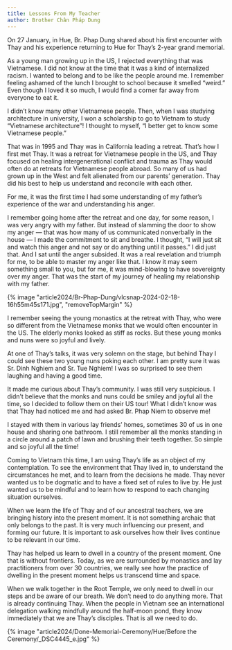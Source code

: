```yaml
---
title: Lessons From My Teacher
author: Brother Chân Pháp Dung
---
```


<p class="editors-preface">On 27 January, in Hue, Br. Phap Dung shared about his first encounter with Thay and his experience returning to Hue for Thay’s 2-year grand memorial.</p>

As a young man growing up in the US, I rejected everything that was Vietnamese. I did not know at the time that it was a kind of internalized racism. I wanted to belong and to be like the people around me. I remember feeling ashamed of the lunch I brought to school because it smelled “weird.” Even though I loved it so much, I would find a corner far away from everyone to eat it.

I didn’t know many other Vietnamese people. Then, when I was studying architecture in university, I won a scholarship to go to Vietnam to study “Vietnamese architecture”! I thought to myself, “I better get to know some Vietnamese people.”

That was in 1995 and Thay was in California leading a retreat. That’s how I first met Thay. It was a retreat for Vietnamese people in the US, and Thay focused on healing intergenerational conflict and trauma as Thay would often do at retreats for Vietnamese people abroad. So many of us had grown up in the West and felt alienated from our parents’ generation. Thay did his best to help us understand and reconcile with each other.

For me, it was the first time I had some understanding of my father’s experience of the war and understanding his anger.

I remember going home after the retreat and one day, for some reason, I was very angry with my father. But instead of slamming the door to show my anger — that was how many of us communicated nonverbally in the house — I made the commitment to sit and breathe. I thought, “I will just sit and watch this anger and not say or do anything until it passes.” I did just that. And I sat until the anger subsided. It was a real revelation and triumph for me, to be able to master my anger like that. I know it may seem something small to you, but for me, it was mind-blowing to have sovereignty over my anger. That was the start of my journey of healing my relationship with my father.

{% image "article2024/Br-Phap-Dung/vlcsnap-2024-02-18-16h55m45s171.jpg", "removeTopMargin" %}

I remember seeing the young monastics at the retreat with Thay, who were so different from the Vietnamese monks that we would often encounter in the US. The elderly monks looked as stiff as rocks. But these young monks and nuns were so joyful and lively.

At one of Thay’s talks, it was very solemn on the stage, but behind Thay I could see these two young nuns poking each other. I am pretty sure it was Sr. Dinh Nghiem and Sr. Tue Nghiem! I was so surprised to see them laughing and having a good time.

It made me curious about Thay’s community. I was still very suspicious. I didn’t believe that the monks and nuns could be smiley and joyful all the time, so I decided to follow them on their US tour! What I didn’t know was that Thay had noticed me and had asked Br. Phap Niem to observe me!

I stayed with them in various lay friends’ homes, sometimes 30 of us in one house and sharing one bathroom. I still remember all the monks standing in a circle around a patch of lawn and brushing their teeth together. So simple and so joyful all the time!

Coming to Vietnam this time, I am using Thay’s life as an object of my contemplation. To see the environment that Thay lived in, to understand the circumstances he met, and to learn from the decisions he made. Thay never wanted us to be dogmatic and to have a fixed set of rules to live by. He just wanted us to be mindful and to learn how to respond to each changing situation ourselves.

When we learn the life of Thay and of our ancestral teachers, we are bringing history into the present moment. It is not something archaic that only belongs to the past. It is very much influencing our present, and forming our future. It is important to ask ourselves how their lives continue to be relevant in our time.

Thay has helped us learn to dwell in a country of the present moment. One that is without frontiers. Today, as we are surrounded by monastics and lay practitioners from over 30 countries, we really see how the practice of dwelling in the present moment helps us transcend time and space.

When we walk together in the Root Temple, we only need to dwell in our steps and be aware of our breath. We don’t need to do anything more. That is already continuing Thay. When the people in Vietnam see an international delegation walking mindfully around the half-moon pond, they know immediately that we are Thay’s disciples. That is all we need to do.

<div class="article-end"></div>

{% image "article2024/Done-Memorial-Ceremony/Hue/Before the Ceremony/_DSC4445_e.jpg" %}
